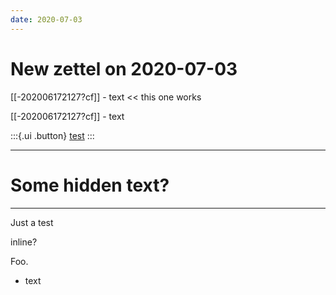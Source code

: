 ```yaml
---
date: 2020-07-03
---
```


# New zettel on 2020-07-03

[[-202006172127?cf]] [](test-test) - text << this one works

[[-202006172127?cf]]  - text
[^hi]: something

:::{.ui .button}
[test](https://www.google.com)
:::


---
# Some hidden text?
---

Just a test

inline? <!-- this is a comment -->

Foo.


- text

<script 
    src="https://utteranc.es/client.js"
    repo="EyebrowHairs/garden"
    issue-term="title"
    label="comment"
    theme="github-light"
    crossorigin="anonymous"
    async>
</script>

